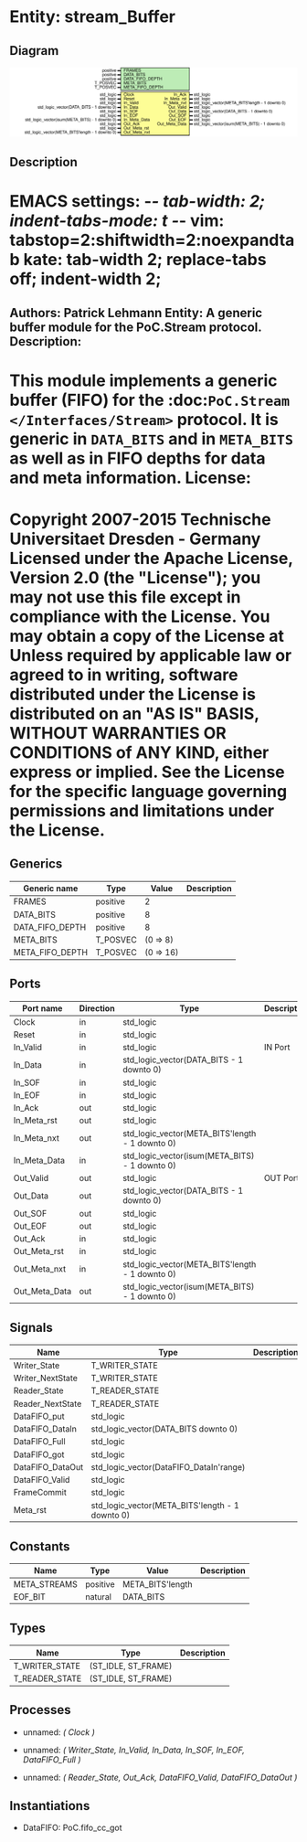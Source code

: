 # Entity: stream_Buffer
## Diagram
![Diagram](stream_Buffer.svg "Diagram")
## Description
EMACS settings: -*-  tab-width: 2; indent-tabs-mode: t -*-
vim: tabstop=2:shiftwidth=2:noexpandtab
kate: tab-width 2; replace-tabs off; indent-width 2;
=============================================================================
Authors:				 	Patrick Lehmann
Entity:				 	A generic buffer module for the PoC.Stream protocol.
Description:
-------------------------------------
This module implements a generic buffer (FIFO) for the
:doc:`PoC.Stream </Interfaces/Stream>` protocol. It is generic in
``DATA_BITS`` and in ``META_BITS`` as well as in FIFO depths for data and
meta information.
License:
=============================================================================
Copyright 2007-2015 Technische Universitaet Dresden - Germany
Licensed under the Apache License, Version 2.0 (the "License");
you may not use this file except in compliance with the License.
You may obtain a copy of the License at
Unless required by applicable law or agreed to in writing, software
distributed under the License is distributed on an "AS IS" BASIS,
WITHOUT WARRANTIES OR CONDITIONS of ANY KIND, either express or implied.
See the License for the specific language governing permissions and
limitations under the License.
=============================================================================
## Generics
| Generic name    | Type     | Value     | Description |
| --------------- | -------- | --------- | ----------- |
| FRAMES          | positive | 2         |             |
| DATA_BITS       | positive | 8         |             |
| DATA_FIFO_DEPTH | positive | 8         |             |
| META_BITS       | T_POSVEC | (0 => 8)  |             |
| META_FIFO_DEPTH | T_POSVEC | (0 => 16) |             |
## Ports
| Port name     | Direction | Type                                            | Description |
| ------------- | --------- | ----------------------------------------------- | ----------- |
| Clock         | in        | std_logic                                       |             |
| Reset         | in        | std_logic                                       |             |
| In_Valid      | in        | std_logic                                       | IN Port     |
| In_Data       | in        | std_logic_vector(DATA_BITS - 1 downto 0)        |             |
| In_SOF        | in        | std_logic                                       |             |
| In_EOF        | in        | std_logic                                       |             |
| In_Ack        | out       | std_logic                                       |             |
| In_Meta_rst   | out       | std_logic                                       |             |
| In_Meta_nxt   | out       | std_logic_vector(META_BITS'length - 1 downto 0) |             |
| In_Meta_Data  | in        | std_logic_vector(isum(META_BITS) - 1 downto 0)  |             |
| Out_Valid     | out       | std_logic                                       | OUT Port    |
| Out_Data      | out       | std_logic_vector(DATA_BITS - 1 downto 0)        |             |
| Out_SOF       | out       | std_logic                                       |             |
| Out_EOF       | out       | std_logic                                       |             |
| Out_Ack       | in        | std_logic                                       |             |
| Out_Meta_rst  | in        | std_logic                                       |             |
| Out_Meta_nxt  | in        | std_logic_vector(META_BITS'length - 1 downto 0) |             |
| Out_Meta_Data | out       | std_logic_vector(isum(META_BITS) - 1 downto 0)  |             |
## Signals
| Name             | Type                                            | Description |
| ---------------- | ----------------------------------------------- | ----------- |
| Writer_State     | T_WRITER_STATE                                  |             |
| Writer_NextState | T_WRITER_STATE                                  |             |
| Reader_State     | T_READER_STATE                                  |             |
| Reader_NextState | T_READER_STATE                                  |             |
| DataFIFO_put     | std_logic                                       |             |
| DataFIFO_DataIn  | std_logic_vector(DATA_BITS downto 0)            |             |
| DataFIFO_Full    | std_logic                                       |             |
| DataFIFO_got     | std_logic                                       |             |
| DataFIFO_DataOut | std_logic_vector(DataFIFO_DataIn'range)         |             |
| DataFIFO_Valid   | std_logic                                       |             |
| FrameCommit      | std_logic                                       |             |
| Meta_rst         | std_logic_vector(META_BITS'length - 1 downto 0) |             |
## Constants
| Name         | Type     | Value             | Description |
| ------------ | -------- | ----------------- | ----------- |
| META_STREAMS | positive |  META_BITS'length |             |
| EOF_BIT      | natural  |  DATA_BITS        |             |
## Types
| Name           | Type                | Description |
| -------------- | ------------------- | ----------- |
| T_WRITER_STATE | (ST_IDLE, ST_FRAME) |             |
| T_READER_STATE | (ST_IDLE, ST_FRAME) |             |
## Processes
- unnamed: _( Clock )_

- unnamed: _( Writer_State,
					In_Valid, In_Data, In_SOF, In_EOF,
					DataFIFO_Full )_

- unnamed: _( Reader_State,
					Out_Ack,
					DataFIFO_Valid, DataFIFO_DataOut )_

## Instantiations
- DataFIFO: PoC.fifo_cc_got
